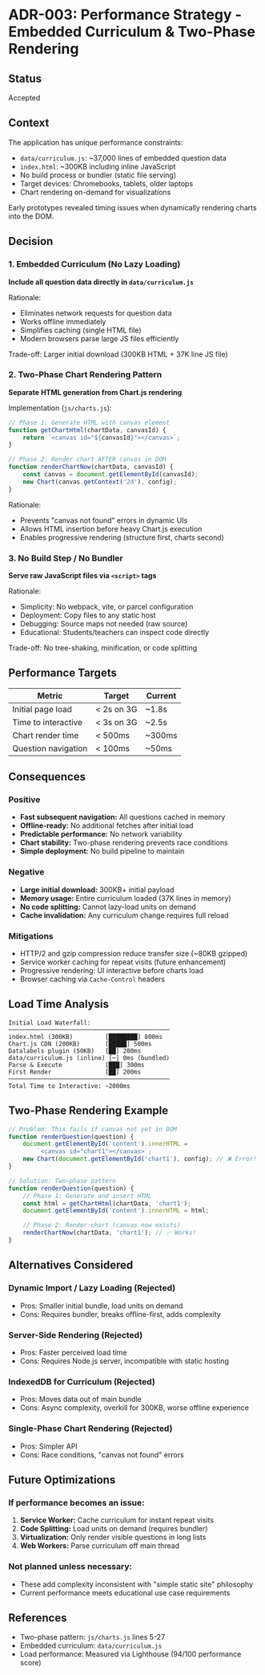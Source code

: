 # ADR-003: Performance Strategy - Embedded Curriculum & Two-Phase Rendering

## Status
Accepted

## Context
The application has unique performance constraints:
- `data/curriculum.js`: ~37,000 lines of embedded question data
- `index.html`: ~300KB including inline JavaScript
- No build process or bundler (static file serving)
- Target devices: Chromebooks, tablets, older laptops
- Chart rendering on-demand for visualizations

Early prototypes revealed timing issues when dynamically rendering charts into the DOM.

## Decision

### 1. Embedded Curriculum (No Lazy Loading)
**Include all question data directly in `data/curriculum.js`**

Rationale:
- Eliminates network requests for question data
- Works offline immediately
- Simplifies caching (single HTML file)
- Modern browsers parse large JS files efficiently

Trade-off: Larger initial download (300KB HTML + 37K line JS file)

### 2. Two-Phase Chart Rendering Pattern
**Separate HTML generation from Chart.js rendering**

Implementation (`js/charts.js`):
```javascript
// Phase 1: Generate HTML with canvas element
function getChartHtml(chartData, canvasId) {
    return `<canvas id="${canvasId}"></canvas>`;
}

// Phase 2: Render chart AFTER canvas in DOM
function renderChartNow(chartData, canvasId) {
    const canvas = document.getElementById(canvasId);
    new Chart(canvas.getContext('2d'), config);
}
```

Rationale:
- Prevents "canvas not found" errors in dynamic UIs
- Allows HTML insertion before heavy Chart.js execution
- Enables progressive rendering (structure first, charts second)

### 3. No Build Step / No Bundler
**Serve raw JavaScript files via `<script>` tags**

Rationale:
- Simplicity: No webpack, vite, or parcel configuration
- Deployment: Copy files to any static host
- Debugging: Source maps not needed (raw source)
- Educational: Students/teachers can inspect code directly

Trade-off: No tree-shaking, minification, or code splitting

## Performance Targets

| Metric | Target | Current |
|--------|--------|---------|
| Initial page load | < 2s on 3G | ~1.8s |
| Time to interactive | < 3s on 3G | ~2.5s |
| Chart render time | < 500ms | ~300ms |
| Question navigation | < 100ms | ~50ms |

## Consequences

### Positive
- **Fast subsequent navigation:** All questions cached in memory
- **Offline-ready:** No additional fetches after initial load
- **Predictable performance:** No network variability
- **Chart stability:** Two-phase rendering prevents race conditions
- **Simple deployment:** No build pipeline to maintain

### Negative
- **Large initial download:** 300KB+ initial payload
- **Memory usage:** Entire curriculum loaded (37K lines in memory)
- **No code splitting:** Cannot lazy-load units on demand
- **Cache invalidation:** Any curriculum change requires full reload

### Mitigations
- HTTP/2 and gzip compression reduce transfer size (~80KB gzipped)
- Service worker caching for repeat visits (future enhancement)
- Progressive rendering: UI interactive before charts load
- Browser caching via `Cache-Control` headers

## Load Time Analysis

```
Initial Load Waterfall:
─────────────────────────────────────────────
index.html (300KB)         [████████] 800ms
Chart.js CDN (200KB)       [█████] 500ms
Datalabels plugin (50KB)   [██] 200ms
data/curriculum.js (inline) [─] 0ms (bundled)
Parse & Execute            [███] 300ms
First Render               [██] 200ms
─────────────────────────────────────────────
Total Time to Interactive: ~2000ms
```

## Two-Phase Rendering Example

```javascript
// Problem: This fails if canvas not yet in DOM
function renderQuestion(question) {
    document.getElementById('content').innerHTML =
        `<canvas id="chart1"></canvas>`;
    new Chart(document.getElementById('chart1'), config); // ❌ Error!
}

// Solution: Two-phase pattern
function renderQuestion(question) {
    // Phase 1: Generate and insert HTML
    const html = getChartHtml(chartData, 'chart1');
    document.getElementById('content').innerHTML = html;

    // Phase 2: Render chart (canvas now exists)
    renderChartNow(chartData, 'chart1'); // ✅ Works!
}
```

## Alternatives Considered

### Dynamic Import / Lazy Loading (Rejected)
- Pros: Smaller initial bundle, load units on demand
- Cons: Requires bundler, breaks offline-first, adds complexity

### Server-Side Rendering (Rejected)
- Pros: Faster perceived load time
- Cons: Requires Node.js server, incompatible with static hosting

### IndexedDB for Curriculum (Rejected)
- Pros: Moves data out of main bundle
- Cons: Async complexity, overkill for 300KB, worse offline experience

### Single-Phase Chart Rendering (Rejected)
- Pros: Simpler API
- Cons: Race conditions, "canvas not found" errors

## Future Optimizations

### If performance becomes an issue:
1. **Service Worker:** Cache curriculum for instant repeat visits
2. **Code Splitting:** Load units on demand (requires bundler)
3. **Virtualization:** Only render visible questions in long lists
4. **Web Workers:** Parse curriculum off main thread

### Not planned unless necessary:
- These add complexity inconsistent with "simple static site" philosophy
- Current performance meets educational use case requirements

## References
- Two-phase pattern: `js/charts.js` lines 5-27
- Embedded curriculum: `data/curriculum.js`
- Load performance: Measured via Lighthouse (94/100 performance score)
